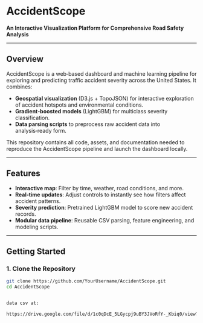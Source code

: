 # AccidentScope

**An Interactive Visualization Platform for Comprehensive Road Safety Analysis**

---

## Overview

AccidentScope is a web‑based dashboard and machine learning pipeline for exploring and predicting traffic accident severity across the United States. It combines:

- **Geospatial visualization** (D3.js + TopoJSON) for interactive exploration of accident hotspots and environmental conditions.
- **Gradient‑boosted models** (LightGBM) for multiclass severity classification.
- **Data parsing scripts** to preprocess raw accident data into analysis‑ready form.

This repository contains all code, assets, and documentation needed to reproduce the AccidentScope pipeline and launch the dashboard locally.

---

## Features

- **Interactive map**: Filter by time, weather, road conditions, and more.  
- **Real‑time updates**: Adjust controls to instantly see how filters affect accident patterns.  
- **Severity prediction**: Pretrained LightGBM model to score new accident records.  
- **Modular data pipeline**: Reusable CSV parsing, feature engineering, and modeling scripts.  

---

## Getting Started

### 1. Clone the Repository

```bash
git clone https://github.com/YourUsername/AccidentScope.git
cd AccidentScope


data csv at:

https://drive.google.com/file/d/1c0qDcE_5LGycpj9uBY3JVoRfY-_Kbiq0/view?usp=drive_link
